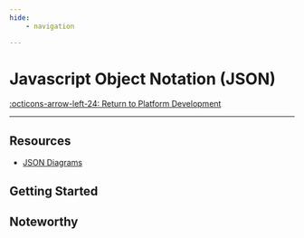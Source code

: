 ```yaml
---
hide:
    - navigation

---
```

# Javascript Object Notation (JSON)

[:octicons-arrow-left-24: Return to Platform Development](/Knowledge-Notebook/Platform-Development/)

---

## Resources

- [JSON Diagrams](http://www.json.org/json-en.html)

## Getting Started

## Noteworthy